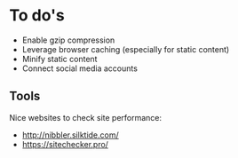 # To do's

- Enable gzip compression
- Leverage browser caching (especially for static content)
- Minify static content
- Connect social media accounts

## Tools

Nice websites to check site performance:

- http://nibbler.silktide.com/
- https://sitechecker.pro/


